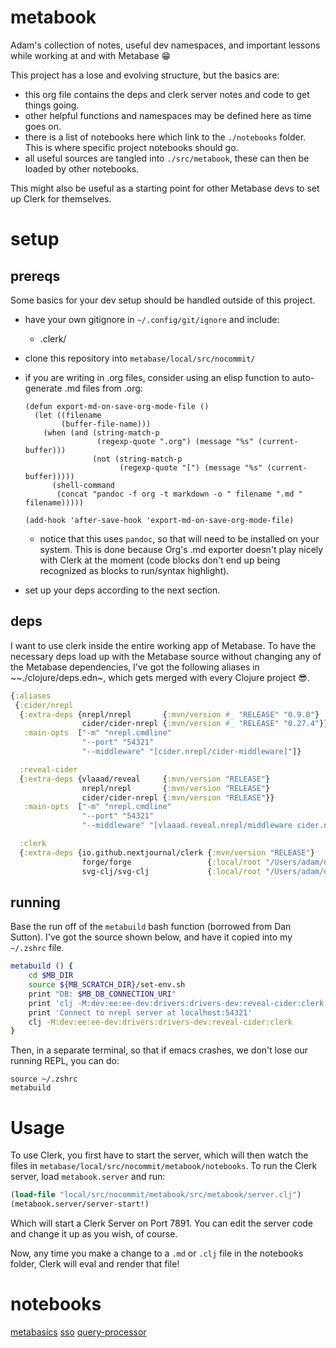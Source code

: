 # metabook

Adam\'s collection of notes, useful dev namespaces, and important
lessons while working at and with Metabase 😁

This project has a lose and evolving structure, but the basics are:

-   this org file contains the deps and clerk server notes and code to
    get things going.
-   other helpful functions and namespaces may be defined here as time
    goes on.
-   there is a list of notebooks here which link to the `./notebooks`
    folder. This is where specific project notebooks should go.
-   all useful sources are tangled into `./src/metabook`, these can then
    be loaded by other notebooks.

This might also be useful as a starting point for other Metabase devs to
set up Clerk for themselves.

# setup

## prereqs

Some basics for your dev setup should be handled outside of this
project.

-   have your own gitignore in `~/.config/git/ignore` and include:

    -   .clerk/

-   clone this repository into `metabase/local/src/nocommit/`

-   if you are writing in .org files, consider using an elisp function
    to auto-generate .md files from .org:

    ``` elisp
    (defun export-md-on-save-org-mode-file ()
      (let ((filename
            (buffer-file-name)))
        (when (and (string-match-p
                    (regexp-quote ".org") (message "%s" (current-buffer)))
                   (not (string-match-p
                         (regexp-quote "[") (message "%s" (current-buffer)))))
          (shell-command
           (concat "pandoc -f org -t markdown -o " filename ".md " filename)))))

    (add-hook 'after-save-hook 'export-md-on-save-org-mode-file)
    ```

    -   notice that this uses `pandoc`, so that will need to be
        installed on your system. This is done because Org\'s .md
        exporter doesn\'t play nicely with Clerk at the moment (code
        blocks don\'t end up being recognized as blocks to run/syntax
        highlight).

-   set up your deps according to the next section.

## deps

I want to use clerk inside the entire working app of Metabase. To have
the necessary deps load up with the Metabase source without changing any
of the Metabase dependencies, I\'ve got the following aliases in
\~\~./clojure/deps.edn\~, which gets merged with every Clojure project
😎.

``` clojure
{:aliases
 {:cider/nrepl
  {:extra-deps {nrepl/nrepl       {:mvn/version #_ "RELEASE" "0.9.0"}
                cider/cider-nrepl {:mvn/version #_ "RELEASE" "0.27.4"}}
   :main-opts  ["-m" "nrepl.cmdline"
                "--port" "54321"
                "--middleware" "[cider.nrepl/cider-middleware]"]}

  :reveal-cider
  {:extra-deps {vlaaad/reveal     {:mvn/version "RELEASE"}
                nrepl/nrepl       {:mvn/version "RELEASE"}
                cider/cider-nrepl {:mvn/version "RELEASE"}}
   :main-opts  ["-m" "nrepl.cmdline"
                "--port" "54321"
                "--middleware" "[vlaaad.reveal.nrepl/middleware cider.nrepl/cider-middleware]"]}

  :clerk
  {:extra-deps {io.github.nextjournal/clerk {:mvn/version "RELEASE"}
                forge/forge                 {:local/root "/Users/adam/dev/forge"}
                svg-clj/svg-clj             {:local/root "/Users/adam/dev/svg-clj"}}}}}
```

## running

Base the run off of the `metabuild` bash function (borrowed from Dan
Sutton). I\'ve got the source shown below, and have it copied into my
`~/.zshrc` file.

``` bash
metabuild () {
    cd $MB_DIR
    source ${MB_SCRATCH_DIR}/set-env.sh
    print "DB: $MB_DB_CONNECTION_URI"
    print 'clj -M:dev:ee:ee-dev:drivers:drivers-dev:reveal-cider:clerk'
    print 'Connect to nrepl server at localhost:54321'
    clj -M:dev:ee:ee-dev:drivers:drivers-dev:reveal-cider:clerk
}
```

Then, in a separate terminal, so that if emacs crashes, we don\'t lose
our running REPL, you can do:

``` shell
source ~/.zshrc
metabuild

```

# Usage

To use Clerk, you first have to start the server, which will then watch
the files in `metabase/local/src/nocommit/metabook/notebooks`. To run
the Clerk server, load `metabook.server` and run:

``` clojure
(load-file "local/src/nocommit/metabook/src/metabook/server.clj")
(metabook.server/server-start!)
```

Which will start a Clerk Server on Port 7891. You can edit the server
code and change it up as you wish, of course.

Now, any time you make a change to a `.md` or `.clj` file in the
notebooks folder, Clerk will eval and render that file!

# notebooks

[metabasics](./notebooks/metabasics.org) [sso](./notebooks/sso.org)
[query-processor](./notebooks/query-processor.org)
